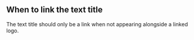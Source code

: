 ## When to link the text title

The text title should only be a link when not appearing alongside a linked logo.